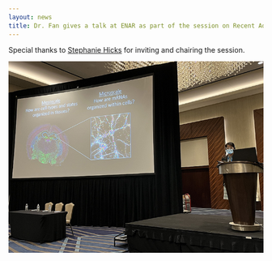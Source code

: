 ```yaml
---
layout: news
title: Dr. Fan gives a talk at ENAR as part of the session on Recent Advances in Statistical Methods for Spatially Resolved Transcriptomics Data Analysis.
---
```


Special thanks to [Stephanie Hicks](https://www.stephaniehicks.com/) for inviting and chairing the session.

![](/assets/news/ENAR_032022.jpeg)
